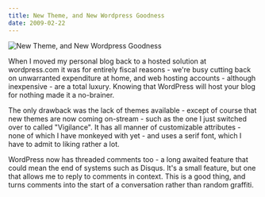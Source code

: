 ```yaml
---
title: New Theme, and New Wordpress Goodness
date: 2009-02-22
---
```


![New Theme, and New Wordpress Goodness](https://source.unsplash.com/gp8BLyaTaA0/1600x900)

When I moved my personal blog back to a hosted solution at wordpress.com it was for entirely fiscal reasons - we're busy cutting back on unwarranted expenditure at home, and web hosting accounts - although inexpensive - are a total luxury. Knowing that WordPress will host your blog for nothing made it a no-brainer.

The only drawback was the lack of themes available - except of course that new themes are now coming on-stream - such as the one I just switched over to called "Vigilance". It has all manner of customizable attributes - none of which I have monkeyed with yet - and uses a serif font, which I have to admit to liking rather a lot.

WordPress now has threaded comments too - a long awaited feature that could mean the end of systems such as Disqus. It's a small feature, but one that allows me to reply to comments in context. This is a good thing, and turns comments into the start of a conversation rather than random graffiti.